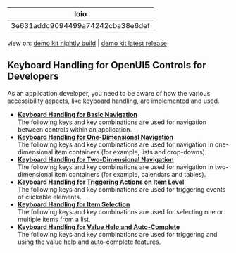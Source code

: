 <!-- loio3e631addc9094499a74242cba38e6def -->

| loio |
| -----|
| 3e631addc9094499a74242cba38e6def |

<div id="loio">

view on: [demo kit nightly build](https://openui5nightly.hana.ondemand.com/#/topic/3e631addc9094499a74242cba38e6def) | [demo kit latest release](https://openui5.hana.ondemand.com/#/topic/3e631addc9094499a74242cba38e6def)</div>

## Keyboard Handling for OpenUI5 Controls for Developers

As an application developer, you need to be aware of how the various accessibility aspects, like keyboard handling, are implemented and used.

-   **[Keyboard Handling for Basic Navigation](Keyboard_Handling_for_Basic_Navigation_b59f13d.md "The following keys and key combinations are used for navigation between controls within
		an application.")**  
The following keys and key combinations are used for navigation between controls within an application.
-   **[Keyboard Handling for One-Dimensional Navigation](Keyboard_Handling_for_One-Dimensional_Navigation_a1f59aa.md "The following keys and key combinations are used for navigation in one-dimensional item
		containers (for example, lists and drop-downs).")**  
The following keys and key combinations are used for navigation in one-dimensional item containers \(for example, lists and drop-downs\).
-   **[Keyboard Handling for Two-Dimensional Navigation](Keyboard_Handling_for_Two-Dimensional_Navigation_f1bd982.md "The following keys and key combinations are used for navigation in two-dimensional item containers (for example, calendars and
		tables).")**  
The following keys and key combinations are used for navigation in two-dimensional item containers \(for example, calendars and tables\).
-   **[Keyboard Handling for Triggering Actions on Item Level](Keyboard_Handling_for_Triggering_Actions_on_Item_Level_81c68e4.md "The following keys and key combinations are used for triggering events of clickable elements.")**  
The following keys and key combinations are used for triggering events of clickable elements.
-   **[Keyboard Handling for Item Selection](Keyboard_Handling_for_Item_Selection_8a0d4ef.md "The following keys and key combinations are used for selecting one or multiple items from a list.")**  
The following keys and key combinations are used for selecting one or multiple items from a list.
-   **[Keyboard Handling for Value Help and Auto-Complete](Keyboard_Handling_for_Value_Help_and_Auto-Complete_182879f.md "The following keys and key combinations are used for triggering and using the value help and auto-complete features.")**  
The following keys and key combinations are used for triggering and using the value help and auto-complete features.

